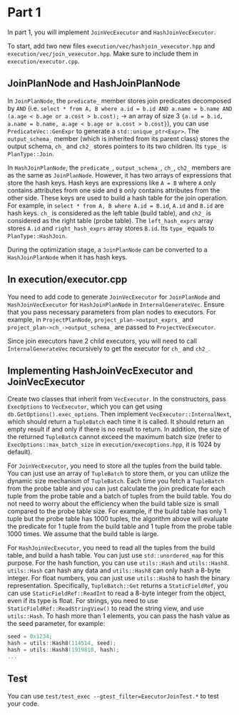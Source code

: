 # Part 1

In part 1, you will implement `JoinVecExecutor` and `HashJoinVecExecutor`. 

To start, add two new files `execution/vec/hashjoin_vexecutor.hpp` and `execution/vec/join_vexecutor.hpp`. Make sure to include them in `execution/executor.cpp`. 

## JoinPlanNode and HashJoinPlanNode

In `JoinPlanNode`, the `predicate_` member stores join predicates decomposed by `AND` (i.e. `select * from A, B where a.id = b.id AND a.name = b.name AND (a.age < b.age or a.cost > b.cost);` -> an array of size 3 `{a.id = b.id, a.name = b.name, a.age < b.age or a.cost > b.cost}`), you can use `PredicateVec::GenExpr` to generate a `std::unique_ptr<Expr>`. The `output_schema_` member (which is inherited from its parent class) stores the output schema, `ch_` and `ch2_` stores pointers to its two children. Its `type_` is `PlanType::Join`. 

In `HashJoinPlanNode`, the `predicate_`, `output_schema_`, `ch_`, `ch2_` members are as the same as `JoinPlanNode`. However, it has two arrays of expressions that store the hash keys. Hash keys are expressions like `A = B` where `A` only contains attributes from one side and `B` only contains attributes from the other side. These keys are used to build a hash table for the join operation. For example, in `select * from A, B where A.id = B.id`, `A.id` and `B.id` are hash keys. `ch_` is considered as the left table (build table), and `ch2_` is considered as the right table (probe table). The `left_hash_exprs` array stores `A.id` and `right_hash_exprs` array stores `B.id`. Its `type_` equals to `PlanType::HashJoin`. 

During the optimization stage, a `JoinPlanNode` can be converted to a `HashJoinPlanNode` when it has hash keys.

## In execution/executor.cpp

You need to add code to generate `JoinVecExecutor` for `JoinPlanNode` and `HashJoinVecExecutor` for `HashJoinPlanNode` in `InternalGenerateVec`. Ensure that you pass necessary parameters from plan nodes to executors. For example, in `ProjectPlanNode`, `project_plan->output_exprs_` and `project_plan->ch_->output_schema_` are passed to `ProjectVecExecutor`. 

Since join executors have 2 child executors, you will need to call `InternalGenerateVec` recursively to get the executor for `ch_` and `ch2_`. 

## Implementing HashJoinVecExecutor and JoinVecExecutor

Create two classes that inherit from `VecExecutor`. In the constructors, pass `ExecOptions` to `VecExecutor`, which you can get using `db.GetOptions().exec_options`. Then implement `VecExecutor::InternalNext`, which should return a `TupleBatch` each time it is called. It should return an empty result if and only if there is no result to return. In addition, the size of the returned `TupleBatch` cannot exceed the maximum batch size (refer to `ExecOptions::max_batch_size` in `execution/execoptions.hpp`, it is 1024 by default). 

For `JoinVecExecutor`, you need to store all the tuples from the build table. You can just use an array of `TupleBatch` to store them, or you can utilize the dynamic size mechanism of `TupleBatch`. Each time you fetch a `TupleBatch` from the probe table and you can just calculate the join predicate for each tuple from the probe table and a batch of tuples from the build table. You do not need to worry about the efficiency when the build table size is small compared to the probe table size. For example, if the build table has only 1 tuple but the probe table has 1000 tuples, the algorithm above will evaluate the predicate for 1 tuple from the build table and 1 tuple from the probe table 1000 times. We assume that the build table is large.

For `HashJoinVecExecutor`, you need to read all the tuples from the build table, and build a hash table. You can just use `std::unordered_map` for this purpose. For the hash function, you can use `utils::Hash` and `utils::Hash8`. `utils::Hash` can hash any data and `utils::Hash8` can only hash a 8-byte integer. For float numbers, you can just use `utils::Hash8` to hash the binary representation. Specifically, `TupleBatch::Get` returns a `StaticFieldRef`, you can use `StaticFieldRef::ReadInt` to read a 8-byte integer from the object, even if its type is float. For strings, you need to use `StaticFieldRef::ReadStringView()` to read the string view, and use `utils::Hash`. To hash more than 1 elements, you can pass the hash value as the seed parameter, for example:

```c++
seed = 0x1234;
hash = utils::Hash8(114514, seed);
hash = utils::Hash8(1919810, hash);
...
```

## Test

You can use `test/test_exec --gtest_filter=ExecutorJoinTest.*` to test your code.